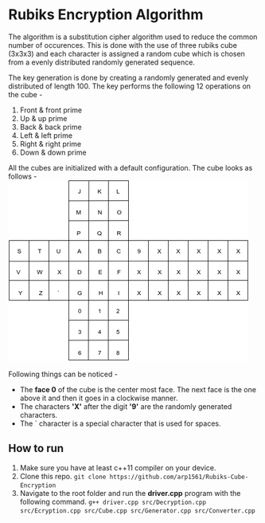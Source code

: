 # Rubiks Encryption Algorithm
The algorithm is a substitution cipher algorithm used to reduce the common number of occurences. This is done with the use of three rubiks cube (3x3x3) and each character is assigned a random cube which is chosen from a evenly distributed randomly generated sequence.

The key generation is done by creating a randomly generated and evenly distributed of length 100. The key performs the following 12 operations on the cube -
1. Front & front prime
2. Up & up prime
3. Back & back prime
4. Left & left prime
5. Right & right prime
6. Down & down prime

All the cubes are initialized with a default configuration. The cube looks as follows -
![Cube Default Configuration](Pictures/cubeDiagram.png?raw=true "Cube Default Configuration")

Following things can be noticed -
- The **face 0** of the cube is the center most face. The next face is the one above it and then it goes in a clockwise manner.
- The characters **'X'** after the digit **'9'** are the randomly generated characters.
- The ` character is a special character that is used for spaces. 


## How to run
1. Make sure you have at least c++11 compiler on your device.
2. Clone this repo. `git clone https://github.com/arp1561/Rubiks-Cube-Encryption`
3. Navigate to the root folder and run the **driver.cpp** program with the following command.
`g++ driver.cpp src/Decryption.cpp src/Ecryption.cpp src/Cube.cpp src/Generator.cpp src/Converter.cpp `
